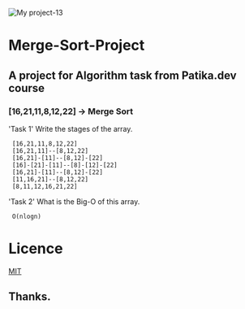 ![My project-13](https://user-images.githubusercontent.com/89473605/174806292-4e2b3acf-a5f3-454a-b54f-bbf1248edec0.png)

# Merge-Sort-Project

## A project for Algorithm task from Patika.dev course

### [16,21,11,8,12,22] -> Merge Sort

'Task 1' Write the stages of the array.

     [16,21,11,8,12,22]
     [16,21,11]--[8,12,22]
     [16,21]-[11]--[8,12]-[22]
     [16]-[21]-[11]--[8]-[12]-[22]
     [16,21]-[11]--[8,12]-[22]
     [11,16,21]--[8,12,22]
     [8,11,12,16,21,22]

'Task 2' What is the Big-O of this array.

     O(nlogn)
     

# Licence

[MIT](https://choosealicense.com/licenses/mit)

## Thanks.
